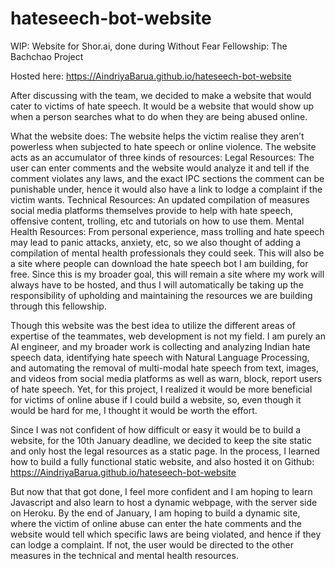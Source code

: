 # hateseech-bot-website
WIP: Website for Shor.ai, done during Without Fear Fellowship: The Bachchao Project

Hosted here: https://AindriyaBarua.github.io/hateseech-bot-website

After discussing with the team, we decided to make a website that would cater to victims of hate speech. It would be a website that would show up when a person searches what to do when they are being abused online.

What the website does:
The website helps the victim realise they aren’t powerless when subjected to hate speech or online violence.
The website acts as an accumulator of three kinds of resources:
Legal Resources:
The user can enter comments and the website would analyze it and tell if the comment      violates any laws, and the exact IPC sections the comment can be punishable under, hence it would also have a link to lodge a complaint if the victim wants.
Technical Resources:
An updated compilation of measures social media platforms themselves provide to help with hate speech, offensive content, trolling, etc and tutorials on how to use them.
Mental Health Resources:
From personal experience, mass trolling and hate speech may lead to panic attacks, anxiety, etc, so we also thought of adding a compilation of mental health professionals they could seek.
This will also be a site where people can download the hate speech bot I am building, for free. Since this is my broader goal, this will remain a site where my work will always have to be hosted, and thus I will automatically be taking up the responsibility of upholding and maintaining the resources we are building through this fellowship.

Though this website was the best idea to utilize the different areas of expertise of the teammates, web development is not my field. I am purely an AI engineer, and my broader work is collecting and analyzing Indian hate speech data, identifying hate speech with Natural Language Processing, and automating the removal of multi-modal hate speech from text, images, and videos from social media platforms as well as warn, block, report users of hate speech. Yet, for this project, I realized it would be more beneficial for victims of online abuse if I could build a website, so, even though it would be hard for me, I thought it would be worth the effort. 

Since I was not confident of how difficult or easy it would be to build a website, for the 10th January deadline, we decided to keep the site static and only host the legal resources as a static page. In the process, I learned how to  build a fully functional static website, and also hosted it on Github: https://AindriyaBarua.github.io/hateseech-bot-website

But now that that got done, I feel more confident and I am hoping to learn Javascript and also learn to host a dynamic webpage, with the server side on Heroku. By the end of January, I am hoping to build a dynamic site, where the victim of online abuse can enter the hate comments and the website would tell which specific laws are being violated, and hence if they can lodge a complaint. If not, the user would be directed to the other measures in the technical and mental health resources.


 
